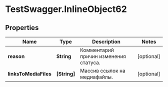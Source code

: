 # TestSwagger.InlineObject62

## Properties

Name | Type | Description | Notes
------------ | ------------- | ------------- | -------------
**reason** | **String** | Комментарий причин изменения статуса. | [optional] 
**linksToMediaFiles** | **[String]** | Массив ссылок на медиафайлы. | [optional] 


